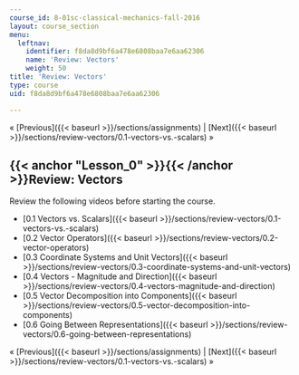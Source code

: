 ```yaml
---
course_id: 8-01sc-classical-mechanics-fall-2016
layout: course_section
menu:
  leftnav:
    identifier: f8da8d9bf6a478e6808baa7e6aa62306
    name: 'Review: Vectors'
    weight: 50
title: 'Review: Vectors'
type: course
uid: f8da8d9bf6a478e6808baa7e6aa62306

---
```


« [Previous]({{< baseurl >}}/sections/assignments) | [Next]({{< baseurl >}}/sections/review-vectors/0.1-vectors-vs.-scalars) »

{{< anchor "Lesson_0" >}}{{< /anchor >}}Review: Vectors
-------------------------------------------------------

Review the following videos before starting the course.

*   [0.1 Vectors vs. Scalars]({{< baseurl >}}/sections/review-vectors/0.1-vectors-vs.-scalars)
*   [0.2 Vector Operators]({{< baseurl >}}/sections/review-vectors/0.2-vector-operators)
*   [0.3 Coordinate Systems and Unit Vectors]({{< baseurl >}}/sections/review-vectors/0.3-coordinate-systems-and-unit-vectors)
*   [0.4 Vectors - Magnitude and Direction]({{< baseurl >}}/sections/review-vectors/0.4-vectors-magnitude-and-direction)
*   [0.5 Vector Decomposition into Components]({{< baseurl >}}/sections/review-vectors/0.5-vector-decomposition-into-components)
*   [0.6 Going Between Representations]({{< baseurl >}}/sections/review-vectors/0.6-going-between-representations)

« [Previous]({{< baseurl >}}/sections/assignments) | [Next]({{< baseurl >}}/sections/review-vectors/0.1-vectors-vs.-scalars) »